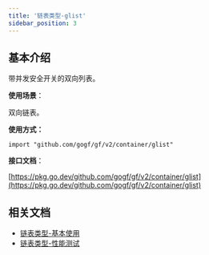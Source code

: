 ```yaml
---
title: '链表类型-glist'
sidebar_position: 3
---
```


## 基本介绍

带并发安全开关的双向列表。

**使用场景**：

双向链表。

**使用方式：**

```
import "github.com/gogf/gf/v2/container/glist"
```

**接口文档**：

[https://pkg.go.dev/github.com/gogf/gf/v2/container/glist](https://pkg.go.dev/github.com/gogf/gf/v2/container/glist)

## 相关文档

- [链表类型-基本使用](output/goframe-v2.6-md/组件列表/数据结构/链表类型-glist/链表类型-基本使用)
- [链表类型-性能测试](output/goframe-v2.6-md/组件列表/数据结构/链表类型-glist/链表类型-性能测试)
